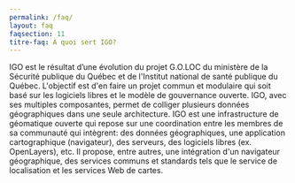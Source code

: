 ```yaml
---
permalink: /faq/
layout: faq
faqsection: 11
titre-faq: À quoi sert IGO?
---
```


IGO est le résultat d’une évolution du projet G.O.LOC du ministère de la Sécurité publique du Québec et de l'Institut national de santé publique du Québec. L'objectif est d'en faire un projet commun et modulaire qui soit basé sur les logiciels libres et le modèle de gouvernance ouverte. IGO, avec ses multiples composantes, permet de colliger plusieurs données géographiques dans une seule architecture. IGO est une infrastructure de géomatique ouverte qui repose sur une coordination entre les membres de sa communauté qui intègrent: des données géographiques, une application cartographique (navigateur), des serveurs, des logiciels libres (ex. OpenLayers), etc. Il propose, entre autres, une intégration d'un navigateur géographique, des services communs et standards tels que le service de localisation et les services Web de cartes.

